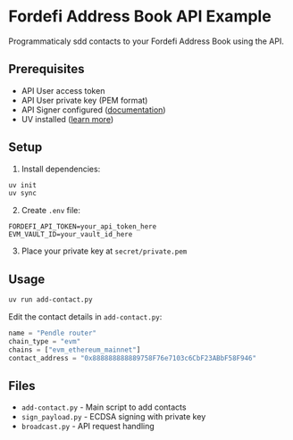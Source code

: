 # Fordefi Address Book API Example

Programmaticaly sdd contacts to your Fordefi Address Book using the API.

## Prerequisites

- API User access token
- API User private key (PEM format)
- API Signer configured ([documentation](https://docs.fordefi.com/developers/program-overview))
- UV installed ([learn more](https://docs.astral.sh/uv/guides/install-python/))

## Setup

1. Install dependencies:
```bash
uv init
uv sync
```

2. Create `.env` file:
```env
FORDEFI_API_TOKEN=your_api_token_here
EVM_VAULT_ID=your_vault_id_here
```

3. Place your private key at `secret/private.pem`

## Usage

```bash
uv run add-contact.py
```

Edit the contact details in `add-contact.py`:
```python
name = "Pendle router"
chain_type = "evm"
chains = ["evm_ethereum_mainnet"]
contact_address = "0x888888888889758F76e7103c6CbF23ABbF58F946"
```

## Files

- `add-contact.py` - Main script to add contacts
- `sign_payload.py` - ECDSA signing with private key
- `broadcast.py` - API request handling
